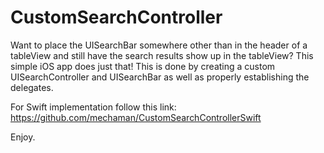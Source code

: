 # CustomSearchController
Want to place the UISearchBar somewhere other than in the header of a tableView and still have the search results show up in the tableView?
This simple iOS app does just that! This is done by creating a custom UISearchController and UISearchBar as well as properly establishing the delegates.

For Swift implementation follow this link: https://github.com/mechaman/CustomSearchControllerSwift

Enjoy.
